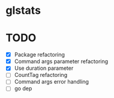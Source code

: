 # glstats

# TODO
- [X] Package refactoring
- [X] Command args parameter refactoring
- [X] Use duration parameter
- [ ] CountTag refactoring
- [ ] Command args error handling
- [ ] go dep
